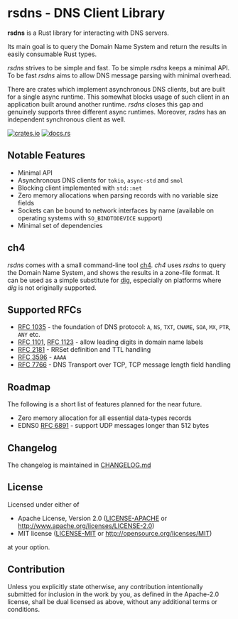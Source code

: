 # rsdns - DNS Client Library

**rsdns** is a Rust library for interacting with DNS servers.

Its main goal is to query the Domain Name System and return the results in easily
consumable Rust types.

*rsdns* strives to be simple and fast. To be simple *rsdns* keeps a minimal API.
To be fast *rsdns* aims to allow DNS message parsing with minimal overhead.

There are crates which implement asynchronous DNS clients, but are built for a single
async runtime. This somewhat blocks usage of such client in an application built around
another runtime. *rsdns* closes this gap and genuinely supports three different async
runtimes. Moreover, *rsdns* has an independent synchronous client as well.

[![crates.io][crates-badge]][crates-url]
[![docs.rs][docs-badge]][docs-url]

[crates-badge]: https://img.shields.io/crates/v/rsdns.svg
[crates-url]: https://crates.io/crates/rsdns
[docs-badge]: https://img.shields.io/docsrs/rsdns
[docs-url]: https://docs.rs/rsdns/latest/rsdns

## Notable Features

* Minimal API
* Asynchronous DNS clients for `tokio`, `async-std` and `smol`
* Blocking client implemented with `std::net`
* Zero memory allocations when parsing records with no variable size fields
* Sockets can be bound to network interfaces by name (available on operating
  systems with `SO_BINDTODEVICE` support)
* Minimal set of dependencies


## ch4

*rsdns* comes with a small command-line tool [ch4](https://github.com/r-bk/ch4).
*ch4* uses *rsdns* to query the Domain Name System,
and shows the results in a zone-file format.
It can be used as a simple substitute for [dig](https://en.wikipedia.org/wiki/Dig_(command)),
especially on platforms where *dig* is not originally supported.


## Supported RFCs

* [RFC 1035] - the foundation of DNS protocol: `A`, `NS`, `TXT`, `CNAME`, `SOA`, `MX`, `PTR`, `ANY` etc.
* [RFC 1101], [RFC 1123] - allow leading digits in domain name labels
* [RFC 2181] - RRSet definition and TTL handling
* [RFC 3596] - `AAAA`
* [RFC 7766] - DNS Transport over TCP, TCP message length field handling

[RFC 1035]: https://www.rfc-editor.org/rfc/rfc1035.html
[RFC 1101]: https://www.rfc-editor.org/rfc/rfc1101.html
[RFC 1123]: https://www.rfc-editor.org/rfc/rfc1123.html
[RFC 2181]: https://www.rfc-editor.org/rfc/rfc2181#section-5
[RFC 3596]: https://www.rfc-editor.org/rfc/rfc3596.html
[RFC 7766]: https://www.rfc-editor.org/rfc/rfc7766.html

## Roadmap

The following is a short list of features planned for the near future.

* Zero memory allocation for all essential data-types records
* EDNS0 [RFC 6891](https://www.rfc-editor.org/rfc/rfc6891.html) - support
  UDP messages longer than 512 bytes


## Changelog

The changelog is maintained in [CHANGELOG.md](CHANGELOG.md)


## License

Licensed under either of

* Apache License, Version 2.0
  ([LICENSE-APACHE](LICENSE-APACHE) or http://www.apache.org/licenses/LICENSE-2.0)
* MIT license
  ([LICENSE-MIT](LICENSE-MIT) or http://opensource.org/licenses/MIT)

at your option.


## Contribution

Unless you explicitly state otherwise, any contribution intentionally submitted
for inclusion in the work by you, as defined in the Apache-2.0 license, shall be
dual licensed as above, without any additional terms or conditions.
